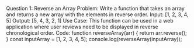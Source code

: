 Question 1: Reverse an Array
Problem: Write a function that takes an array and returns a new array with the elements in reverse order.
Input: [1, 2, 3, 4, 5]
Output: [5, 4, 3, 2, 1]
Use Case: This function can be used in a web application where user reviews need to be displayed in reverse chronological order.
Code: 
function reverseArray(arr) {
  return arr.reverse();
}
const inputArray = [1, 2, 3, 4, 5];
console.log(reverseArray(inputArray));

